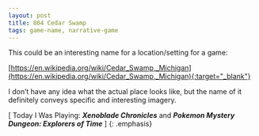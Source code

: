 ```yaml
---
layout: post
title: 804 Cedar Swamp
tags: game-name, narrative-game
---
```

This could be an interesting name for a location/setting for a game:

[https://en.wikipedia.org/wiki/Cedar_Swamp,_Michigan](https://en.wikipedia.org/wiki/Cedar_Swamp,_Michigan){:target="_blank"}

I don’t have any idea what the actual place looks like, but the name of it definitely conveys specific and interesting imagery.

[ Today I Was Playing: ***Xenoblade Chronicles*** and ***Pokemon Mystery Dungeon: Explorers of Time*** ]
{: .emphasis}

